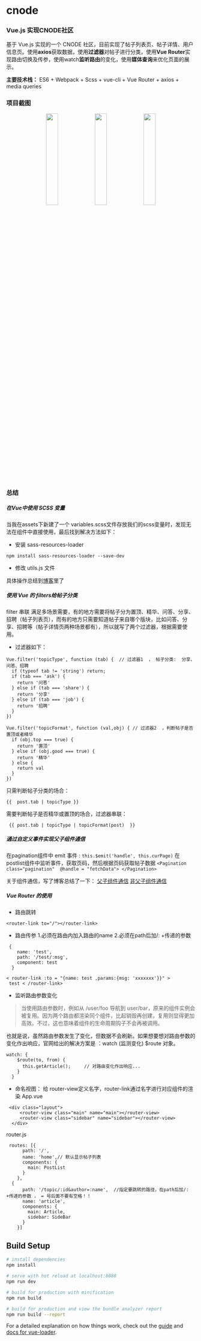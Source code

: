 # cnode

### Vue.js 实现CNODE社区
基于  Vue.js 实现的一个 CNODE 社区，目前实现了帖子列表页、帖子详情、用户信息页。使用**axios**获取数据，使用**过滤器**对帖子进行分类，使用**Vue Router**实现路由切换及传参，使用watch**监听路由**的变化，使用**媒体查询**来优化页面的展示。

**主要技术栈：**  ES6 + Webpack + Scss + vue-cli + Vue Router + axios + media queries 


### 项目截图
<div align=center>
	<img src="http://pf39hp3g2.bkt.clouddn.com/cnode1.jpg" width="25%">
        <img src="http://pf39hp3g2.bkt.clouddn.com/cnode2.jpg" width="25%">
        <img src="http://pf39hp3g2.bkt.clouddn.com/cnode3.jpg" width="25%">	
</div>

### 总结
##### 在Vue中使用 SCSS 变量
当我在assets下新建了一个 variables.scss文件存放我们的scss变量时，发现无法在组件中直接使用，最后找到解决方法如下：
- 安装 sass-resources-loader
```
npm install sass-resources-loader --save-dev
```
- 修改 utils.js 文件

具体操作总结到[博客](https://www.jianshu.com/p/437aa3eaadd6)里了


#####  使用 Vue 的 filters给帖子分类
filter 串联 满足多场景需要，有的地方需要将帖子分为置顶、精华、问答、分享、招聘（帖子列表页），而有的地方只需要知道帖子来自哪个版块，比如问答、分享、招聘等（帖子详情页两种场景都有），所以就写了两个过滤器，根据需要使用。
-  过滤器如下：
```
Vue.filter('topicType', function (tab) {  // 过滤器1  ， 帖子分类:  分享、问答、招聘
  if (typeof tab != 'string') return;
  if (tab === 'ask') {
    return '问答'
  } else if (tab === 'share') {
    return '分享'
  } else if (tab === 'job') {
    return '招聘'
  }
})
```

```
Vue.filter('topicFormat', function (val,obj) { // 过滤器2  ，判断帖子是否置顶或者精华
  if (obj.top === true) {
    return '置顶'
  } else if (obj.good === true) {
    return '精华'
  } else {
    return val
  }
})
```
只需判断帖子分类的场合： 
```
{{  post.tab | topicType }}
```
需要判断帖子是否精华或置顶的场合，过滤器串联： 
```
 {{ post.tab | topicType | topicFormat(post)  }}
```

#####  通过自定义事件实现父子组件通信
在pagination组件中 emit 事件 :
`this.$emit('handle', this.curPage)`
在postlist组件中监听事件，获取页码，然后根据页码获取帖子数据
`<Pagination class="pagination" 
       @handle = "fetchData"> </Pagination>`



关于组件通信，写了博客总结了一下：
[父子组件通信](https://www.jianshu.com/p/bbc7c82b7bdd)
[非父子组件通信](https://www.jianshu.com/p/f33c884d2ab5)


#####   Vue Router 的使用
- 路由跳转
```
<router-link to="/"></router-link>
```

- 路由传参
1.必须在路由内加入路由的name
2.必须在path后加/: +传递的参数
```
 {
    name: 'test',
    path: '/test/:msg',
    component: test
  }
```
```
< router-link :to = "{name: test ,params:{msg: 'xxxxxxx'}}" >
 test < /router-link>
```
- 监听路由参数变化
>当使用路由参数时，例如从 /user/foo 导航到 user/bar，原来的组件实例会被复用。因为两个路由都渲染同个组件，比起销毁再创建，复用则显得更加高效。不过，这也意味着组件的生命周期钩子不会再被调用。 

也就是说，虽然路由参数发生了变化，但数据不会刷新。如果想要想对路由参数的变化作出响应，官网给出的解决方案是 ：watch (监测变化) $route 对象。
```
watch: {
    $route(to, from) {
      this.getArticle();     // 对路由变化作出响应...
    }
  }
```

- 命名视图： 给 router-view定义名字，router-link通过名字进行对应组件的渲染
App.vue
```
 <div class="layout">
     <router-view class="main" name="main"></router-view>
     <router-view class="sidebar" name="sidebar"></router-view>
  </div>
```
router.js
```
 routes: [{
      path: '/',
      name: 'home',// 默认显示帖子列表
      components: {
        main: PostList
      }
    },
  {
      path: '/topic/:id&author=:name',  //指定要跳转的路径，在path后加/: +传递的参数 ， = 号后面不要有空格！！
      name: 'article',
      components: {
        main: Article,
        sidebar: SideBar
      }
    }]
```



## Build Setup

``` bash
# install dependencies
npm install

# serve with hot reload at localhost:8080
npm run dev

# build for production with minification
npm run build

# build for production and view the bundle analyzer report
npm run build --report
```

For a detailed explanation on how things work, check out the [guide](http://vuejs-templates.github.io/webpack/) and [docs for vue-loader](http://vuejs.github.io/vue-loader).
